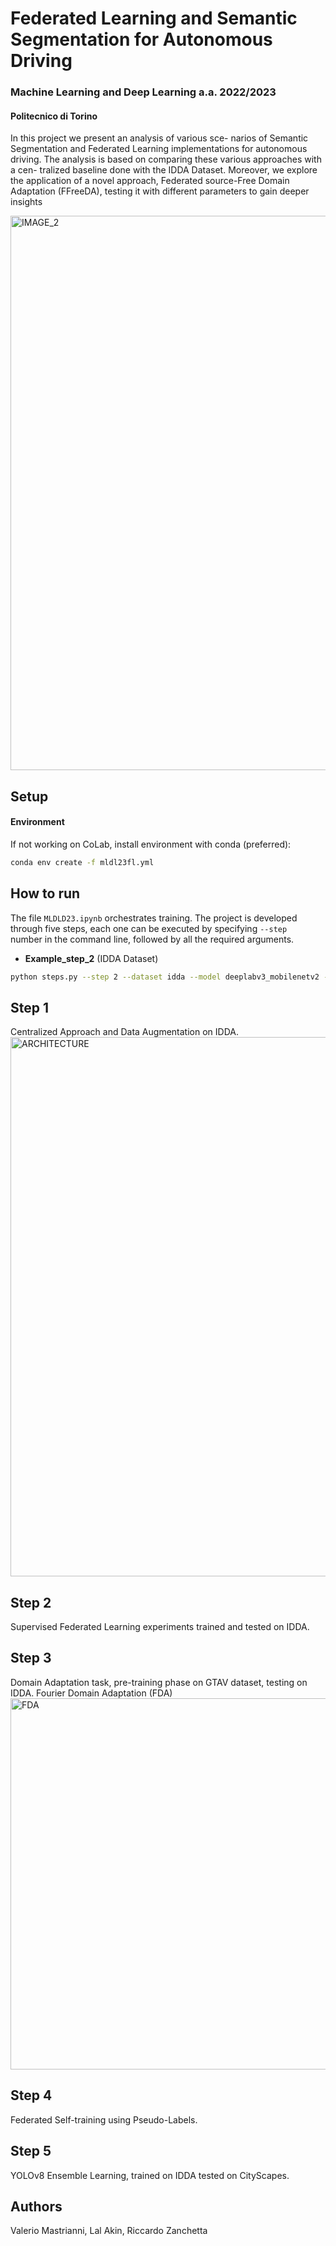 # Federated Learning and Semantic Segmentation for Autonomous Driving
### Machine Learning and Deep Learning a.a. 2022/2023
#### Politecnico di Torino

In this project we present an analysis of various sce-
narios of Semantic Segmentation and Federated Learning
implementations for autonomous driving. The analysis is
based on comparing these various approaches with a cen-
tralized baseline done with the IDDA Dataset. Moreover,
we explore the application of a novel approach, Federated
source-Free Domain Adaptation (FFreeDA), testing it with
different parameters to gain deeper insights

<img width="887" alt="IMAGE_2" src="https://github.com/zari19/Federated-Learning-and-Semantic-Segmentation-for-Autonomous-Driving/assets/144258993/b8cb09b2-f16b-4d8d-bcb4-79227da450e9">




## Setup
#### Environment
If not working on CoLab, install environment with conda (preferred): 
```bash 
conda env create -f mldl23fl.yml
```

## How to run
The file ```MLDLD23.ipynb``` orchestrates training. The project is developed through five steps, each one can be executed by specifying ```--step ``` number in the command line, followed by all the required arguments. 

- **Example_step_2** (IDDA Dataset)
```bash
python steps.py --step 2 --dataset idda --model deeplabv3_mobilenetv2 --num_rounds 200 --num_epochs 2 --clients_per_round 8  
```
## Step 1
Centralized Approach and Data Augmentation on IDDA.
<img width="863" alt="ARCHITECTURE" src="https://github.com/zari19/Federated-Learning-and-Semantic-Segmentation-for-Autonomous-Driving/assets/144258993/f65f9a65-7783-411b-b96c-7250a0930ade">


## Step 2
Supervised Federated Learning experiments trained and tested on IDDA.

## Step 3
Domain Adaptation task, pre-training phase on GTAV dataset, testing on IDDA.
Fourier Domain Adaptation (FDA)
<img width="594" alt="FDA" src="https://github.com/zari19/Federated-Learning-and-Semantic-Segmentation-for-Autonomous-Driving/assets/144258993/ddbb1954-d6e5-4fe0-bd08-9ae5d4e5501a">


## Step 4
Federated Self-training using Pseudo-Labels.

## Step 5
YOLOv8 Ensemble Learning, trained on IDDA tested on CityScapes.

## Authors
Valerio Mastrianni, Lal Akin, Riccardo Zanchetta
